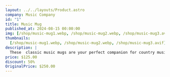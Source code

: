 ```yaml
---
layout: ../../layouts/Product.astro
company: Music Company
id: "1"
title: Music Mug
published_at: 2024-08-15 00:00:00
img: [/shop/music-mug1.webp, /shop/music-mug2.webp, /shop/music-mug3.avif]
thumbnails:
  [/shop/music-mug1.webp, /shop/music-mug2.webp, /shop/music-mug3.avif]
description: |
  These  classic music mugs are your perfect companion for country music fans. They are made from durable clay and feature a unique design that makes them perfect for any occasion.
price: $125.00
discount: 50%
OriginalPrice: $250.00
---
```

